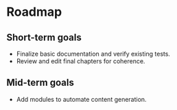 # Roadmap

## Short-term goals
- Finalize basic documentation and verify existing tests.
- Review and edit final chapters for coherence.

## Mid-term goals
- Add modules to automate content generation.

